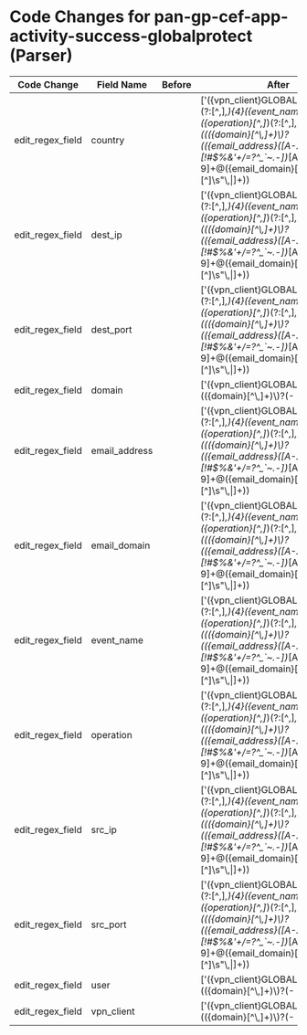 # Code Changes for pan-gp-cef-app-activity-success-globalprotect (Parser)

| Code Change | Field Name | Before | After |
|-------------|------------|--------|-------|
| edit_regex_field | country |  | ['({vpn_client}GLOBALPROTECT),(?:[^,]*,){4}({event_name}[^,]+)?,({operation}[^,]*)(?:[^,]*,){3}((({domain}[^\\,]+)\\)?(({email_address}([A-Za-z0-9]+[!#$%&\'+\/=?^_`~.-])*[A-Za-z0-9]+@({email_domain}[^\]\s"\\,\|]+\.[^\]\s"\\,\|]+))|(pre-logon|\.{3}|(-|na|({user}[\w\.\-]{1,40}\$?)))))?,({country}[^,]+)?,[^,]*,(|({src_ip}((([0-9a-fA-F.]{0,4}):{1,2}){1,7}([0-9a-fA-F]){0,4})|(((25[0-5]|(2[0-4]|1\d|[0-9]|)\d)\.?\b){4}))(:({src_port}\d+))?),[^,]*,(|0\.0\.0\.0|({dest_ip}((([0-9a-fA-F.]{0,4}):{1,2}){1,7}([0-9a-fA-F]){0,4})|(((25[0-5]|(2[0-4]|1\d|[0-9]|)\d)\.?\b){4}))(:({dest_port}\d+))?),'] |
| edit_regex_field | dest_ip |  | ['({vpn_client}GLOBALPROTECT),(?:[^,]*,){4}({event_name}[^,]+)?,({operation}[^,]*)(?:[^,]*,){3}((({domain}[^\\,]+)\\)?(({email_address}([A-Za-z0-9]+[!#$%&\'+\/=?^_`~.-])*[A-Za-z0-9]+@({email_domain}[^\]\s"\\,\|]+\.[^\]\s"\\,\|]+))|(pre-logon|\.{3}|(-|na|({user}[\w\.\-]{1,40}\$?)))))?,({country}[^,]+)?,[^,]*,(|({src_ip}((([0-9a-fA-F.]{0,4}):{1,2}){1,7}([0-9a-fA-F]){0,4})|(((25[0-5]|(2[0-4]|1\d|[0-9]|)\d)\.?\b){4}))(:({src_port}\d+))?),[^,]*,(|0\.0\.0\.0|({dest_ip}((([0-9a-fA-F.]{0,4}):{1,2}){1,7}([0-9a-fA-F]){0,4})|(((25[0-5]|(2[0-4]|1\d|[0-9]|)\d)\.?\b){4}))(:({dest_port}\d+))?),'] |
| edit_regex_field | dest_port |  | ['({vpn_client}GLOBALPROTECT),(?:[^,]*,){4}({event_name}[^,]+)?,({operation}[^,]*)(?:[^,]*,){3}((({domain}[^\\,]+)\\)?(({email_address}([A-Za-z0-9]+[!#$%&\'+\/=?^_`~.-])*[A-Za-z0-9]+@({email_domain}[^\]\s"\\,\|]+\.[^\]\s"\\,\|]+))|(pre-logon|\.{3}|(-|na|({user}[\w\.\-]{1,40}\$?)))))?,({country}[^,]+)?,[^,]*,(|({src_ip}((([0-9a-fA-F.]{0,4}):{1,2}){1,7}([0-9a-fA-F]){0,4})|(((25[0-5]|(2[0-4]|1\d|[0-9]|)\d)\.?\b){4}))(:({src_port}\d+))?),[^,]*,(|0\.0\.0\.0|({dest_ip}((([0-9a-fA-F.]{0,4}):{1,2}){1,7}([0-9a-fA-F]){0,4})|(((25[0-5]|(2[0-4]|1\d|[0-9]|)\d)\.?\b){4}))(:({dest_port}\d+))?),'] |
| edit_regex_field | domain |  | ['({vpn_client}GLOBALPROTECT),"+(({domain}[^\\,]+)\\)?(-|na|({user}[\w\.\-\!\#\^\~]{1,40}\$?))"+,', '({vpn_client}GLOBALPROTECT),(?:[^,]*,){4}({event_name}[^,]+)?,({operation}[^,]*)(?:[^,]*,){3}((({domain}[^\\,]+)\\)?(({email_address}([A-Za-z0-9]+[!#$%&\'+\/=?^_`~.-])*[A-Za-z0-9]+@({email_domain}[^\]\s"\\,\|]+\.[^\]\s"\\,\|]+))|(pre-logon|\.{3}|(-|na|({user}[\w\.\-]{1,40}\$?)))))?,({country}[^,]+)?,[^,]*,(|({src_ip}((([0-9a-fA-F.]{0,4}):{1,2}){1,7}([0-9a-fA-F]){0,4})|(((25[0-5]|(2[0-4]|1\d|[0-9]|)\d)\.?\b){4}))(:({src_port}\d+))?),[^,]*,(|0\.0\.0\.0|({dest_ip}((([0-9a-fA-F.]{0,4}):{1,2}){1,7}([0-9a-fA-F]){0,4})|(((25[0-5]|(2[0-4]|1\d|[0-9]|)\d)\.?\b){4}))(:({dest_port}\d+))?),'] |
| edit_regex_field | email_address |  | ['({vpn_client}GLOBALPROTECT),(?:[^,]*,){4}({event_name}[^,]+)?,({operation}[^,]*)(?:[^,]*,){3}((({domain}[^\\,]+)\\)?(({email_address}([A-Za-z0-9]+[!#$%&\'+\/=?^_`~.-])*[A-Za-z0-9]+@({email_domain}[^\]\s"\\,\|]+\.[^\]\s"\\,\|]+))|(pre-logon|\.{3}|(-|na|({user}[\w\.\-]{1,40}\$?)))))?,({country}[^,]+)?,[^,]*,(|({src_ip}((([0-9a-fA-F.]{0,4}):{1,2}){1,7}([0-9a-fA-F]){0,4})|(((25[0-5]|(2[0-4]|1\d|[0-9]|)\d)\.?\b){4}))(:({src_port}\d+))?),[^,]*,(|0\.0\.0\.0|({dest_ip}((([0-9a-fA-F.]{0,4}):{1,2}){1,7}([0-9a-fA-F]){0,4})|(((25[0-5]|(2[0-4]|1\d|[0-9]|)\d)\.?\b){4}))(:({dest_port}\d+))?),'] |
| edit_regex_field | email_domain |  | ['({vpn_client}GLOBALPROTECT),(?:[^,]*,){4}({event_name}[^,]+)?,({operation}[^,]*)(?:[^,]*,){3}((({domain}[^\\,]+)\\)?(({email_address}([A-Za-z0-9]+[!#$%&\'+\/=?^_`~.-])*[A-Za-z0-9]+@({email_domain}[^\]\s"\\,\|]+\.[^\]\s"\\,\|]+))|(pre-logon|\.{3}|(-|na|({user}[\w\.\-]{1,40}\$?)))))?,({country}[^,]+)?,[^,]*,(|({src_ip}((([0-9a-fA-F.]{0,4}):{1,2}){1,7}([0-9a-fA-F]){0,4})|(((25[0-5]|(2[0-4]|1\d|[0-9]|)\d)\.?\b){4}))(:({src_port}\d+))?),[^,]*,(|0\.0\.0\.0|({dest_ip}((([0-9a-fA-F.]{0,4}):{1,2}){1,7}([0-9a-fA-F]){0,4})|(((25[0-5]|(2[0-4]|1\d|[0-9]|)\d)\.?\b){4}))(:({dest_port}\d+))?),'] |
| edit_regex_field | event_name |  | ['({vpn_client}GLOBALPROTECT),(?:[^,]*,){4}({event_name}[^,]+)?,({operation}[^,]*)(?:[^,]*,){3}((({domain}[^\\,]+)\\)?(({email_address}([A-Za-z0-9]+[!#$%&\'+\/=?^_`~.-])*[A-Za-z0-9]+@({email_domain}[^\]\s"\\,\|]+\.[^\]\s"\\,\|]+))|(pre-logon|\.{3}|(-|na|({user}[\w\.\-]{1,40}\$?)))))?,({country}[^,]+)?,[^,]*,(|({src_ip}((([0-9a-fA-F.]{0,4}):{1,2}){1,7}([0-9a-fA-F]){0,4})|(((25[0-5]|(2[0-4]|1\d|[0-9]|)\d)\.?\b){4}))(:({src_port}\d+))?),[^,]*,(|0\.0\.0\.0|({dest_ip}((([0-9a-fA-F.]{0,4}):{1,2}){1,7}([0-9a-fA-F]){0,4})|(((25[0-5]|(2[0-4]|1\d|[0-9]|)\d)\.?\b){4}))(:({dest_port}\d+))?),'] |
| edit_regex_field | operation |  | ['({vpn_client}GLOBALPROTECT),(?:[^,]*,){4}({event_name}[^,]+)?,({operation}[^,]*)(?:[^,]*,){3}((({domain}[^\\,]+)\\)?(({email_address}([A-Za-z0-9]+[!#$%&\'+\/=?^_`~.-])*[A-Za-z0-9]+@({email_domain}[^\]\s"\\,\|]+\.[^\]\s"\\,\|]+))|(pre-logon|\.{3}|(-|na|({user}[\w\.\-]{1,40}\$?)))))?,({country}[^,]+)?,[^,]*,(|({src_ip}((([0-9a-fA-F.]{0,4}):{1,2}){1,7}([0-9a-fA-F]){0,4})|(((25[0-5]|(2[0-4]|1\d|[0-9]|)\d)\.?\b){4}))(:({src_port}\d+))?),[^,]*,(|0\.0\.0\.0|({dest_ip}((([0-9a-fA-F.]{0,4}):{1,2}){1,7}([0-9a-fA-F]){0,4})|(((25[0-5]|(2[0-4]|1\d|[0-9]|)\d)\.?\b){4}))(:({dest_port}\d+))?),'] |
| edit_regex_field | src_ip |  | ['({vpn_client}GLOBALPROTECT),(?:[^,]*,){4}({event_name}[^,]+)?,({operation}[^,]*)(?:[^,]*,){3}((({domain}[^\\,]+)\\)?(({email_address}([A-Za-z0-9]+[!#$%&\'+\/=?^_`~.-])*[A-Za-z0-9]+@({email_domain}[^\]\s"\\,\|]+\.[^\]\s"\\,\|]+))|(pre-logon|\.{3}|(-|na|({user}[\w\.\-]{1,40}\$?)))))?,({country}[^,]+)?,[^,]*,(|({src_ip}((([0-9a-fA-F.]{0,4}):{1,2}){1,7}([0-9a-fA-F]){0,4})|(((25[0-5]|(2[0-4]|1\d|[0-9]|)\d)\.?\b){4}))(:({src_port}\d+))?),[^,]*,(|0\.0\.0\.0|({dest_ip}((([0-9a-fA-F.]{0,4}):{1,2}){1,7}([0-9a-fA-F]){0,4})|(((25[0-5]|(2[0-4]|1\d|[0-9]|)\d)\.?\b){4}))(:({dest_port}\d+))?),'] |
| edit_regex_field | src_port |  | ['({vpn_client}GLOBALPROTECT),(?:[^,]*,){4}({event_name}[^,]+)?,({operation}[^,]*)(?:[^,]*,){3}((({domain}[^\\,]+)\\)?(({email_address}([A-Za-z0-9]+[!#$%&\'+\/=?^_`~.-])*[A-Za-z0-9]+@({email_domain}[^\]\s"\\,\|]+\.[^\]\s"\\,\|]+))|(pre-logon|\.{3}|(-|na|({user}[\w\.\-]{1,40}\$?)))))?,({country}[^,]+)?,[^,]*,(|({src_ip}((([0-9a-fA-F.]{0,4}):{1,2}){1,7}([0-9a-fA-F]){0,4})|(((25[0-5]|(2[0-4]|1\d|[0-9]|)\d)\.?\b){4}))(:({src_port}\d+))?),[^,]*,(|0\.0\.0\.0|({dest_ip}((([0-9a-fA-F.]{0,4}):{1,2}){1,7}([0-9a-fA-F]){0,4})|(((25[0-5]|(2[0-4]|1\d|[0-9]|)\d)\.?\b){4}))(:({dest_port}\d+))?),'] |
| edit_regex_field | user |  | ['({vpn_client}GLOBALPROTECT),"+(({domain}[^\\,]+)\\)?(-|na|({user}[\w\.\-\!\#\^\~]{1,40}\$?))"+,', '({vpn_client}GLOBALPROTECT),(?:[^,]*,){4}({event_name}[^,]+)?,({operation}[^,]*)(?:[^,]*,){3}((({domain}[^\\,]+)\\)?(({email_address}([A-Za-z0-9]+[!#$%&\'+\/=?^_`~.-])*[A-Za-z0-9]+@({email_domain}[^\]\s"\\,\|]+\.[^\]\s"\\,\|]+))|(pre-logon|\.{3}|(-|na|({user}[\w\.\-]{1,40}\$?)))))?,({country}[^,]+)?,[^,]*,(|({src_ip}((([0-9a-fA-F.]{0,4}):{1,2}){1,7}([0-9a-fA-F]){0,4})|(((25[0-5]|(2[0-4]|1\d|[0-9]|)\d)\.?\b){4}))(:({src_port}\d+))?),[^,]*,(|0\.0\.0\.0|({dest_ip}((([0-9a-fA-F.]{0,4}):{1,2}){1,7}([0-9a-fA-F]){0,4})|(((25[0-5]|(2[0-4]|1\d|[0-9]|)\d)\.?\b){4}))(:({dest_port}\d+))?),', 'User\s*name:\s+({user}[\w\.\-\!\#\^\~]{1,40}\$?)\.?(\s|,|"|$)'] |
| edit_regex_field | vpn_client |  | ['({vpn_client}GLOBALPROTECT),"+(({domain}[^\\,]+)\\)?(-|na|({user}[\w\.\-\!\#\^\~]{1,40}\$?))"+,', '({vpn_client}GLOBALPROTECT),(?:[^,]*,){4}({event_name}[^,]+)?,({operation}[^,]*)(?:[^,]*,){3}((({domain}[^\\,]+)\\)?(({email_address}([A-Za-z0-9]+[!#$%&\'+\/=?^_`~.-])*[A-Za-z0-9]+@({email_domain}[^\]\s"\\,\|]+\.[^\]\s"\\,\|]+))|(pre-logon|\.{3}|(-|na|({user}[\w\.\-]{1,40}\$?)))))?,({country}[^,]+)?,[^,]*,(|({src_ip}((([0-9a-fA-F.]{0,4}):{1,2}){1,7}([0-9a-fA-F]){0,4})|(((25[0-5]|(2[0-4]|1\d|[0-9]|)\d)\.?\b){4}))(:({src_port}\d+))?),[^,]*,(|0\.0\.0\.0|({dest_ip}((([0-9a-fA-F.]{0,4}):{1,2}){1,7}([0-9a-fA-F]){0,4})|(((25[0-5]|(2[0-4]|1\d|[0-9]|)\d)\.?\b){4}))(:({dest_port}\d+))?),'] |